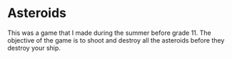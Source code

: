 # Asteroids
This was a game that I made during the summer before grade 11.
The objective of the game is to shoot and destroy all the asteroids before they destroy your ship.
